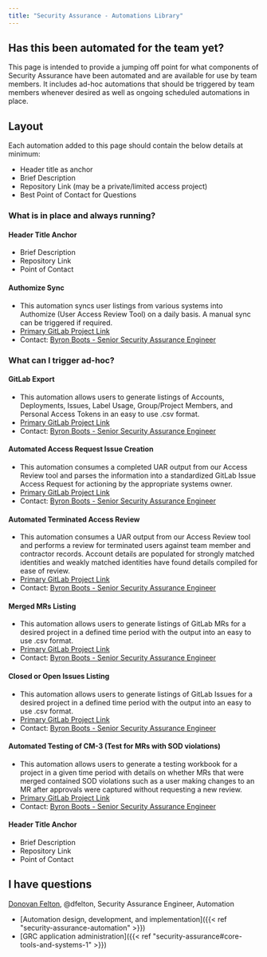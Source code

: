```yaml
---
title: "Security Assurance - Automations Library"
---
```


## Has this been automated for the team yet?

This page is intended to provide a jumping off point for what components of Security Assurance have been automated and are available for use by team members. It includes ad-hoc automations that should be triggered by team members whenever desired as well as ongoing scheduled automations in place.

## Layout

Each automation added to this page should contain the below details at minimum:

- Header title as anchor
- Brief Description
- Repository Link (may be a private/limited access project)
- Best Point of Contact for Questions

### What is in place and always running?

#### Header Title Anchor

- Brief Description
- Repository Link
- Point of Contact

#### Authomize Sync

- This automation syncs user listings from various systems into Authomize (User Access Review Tool) on a daily basis. A manual sync can be triggered if required.
- [Primary GitLab Project Link](https://gitlab.com/gitlab-com/gl-security/engineering-and-research/automation-team/authomize)
- Contact: [Byron Boots - Senior Security Assurance Engineer](https://gitlab.com/byronboots)

### What can I trigger ad-hoc?

#### GitLab Export

- This automation allows users to generate listings of Accounts, Deployments, Issues, Label Usage, Group/Project Members, and Personal Access Tokens in an easy to use .csv format.
- [Primary GitLab Project Link](https://gitlab.com/gitlab-private/gl-security/security-assurance/sec-compliance/gitlab-export)
- Contact: [Byron Boots - Senior Security Assurance Engineer](https://gitlab.com/byronboots)

#### Automated Access Request Issue Creation

- This automation consumes a completed UAR output from our Access Review tool and parses the information into a standardized GitLab Issue Access Request for actioning by the appropriate systems owner.
- [Primary GitLab Project Link](https://gitlab.com/gitlab-private/gl-security/security-assurance/security-assurance-automation/uar-ar-autocreate)
- Contact: [Byron Boots - Senior Security Assurance Engineer](https://gitlab.com/byronboots)

#### Automated Terminated Access Review

- This automation consumes a UAR output from our Access Review tool and performs a review for terminated users against team member and contractor records. Account details are populated for strongly matched identities and weakly matched identities have found details compiled for ease of review.
- [Primary GitLab Project Link](https://gitlab.com/gitlab-private/gl-security/security-assurance/security-assurance-automation/uar-terminations-check)
- Contact: [Byron Boots - Senior Security Assurance Engineer](https://gitlab.com/byronboots)

#### Merged MRs Listing

- This automation allows users to generate listings of GitLab MRs for a desired project in a defined time period with the output into an easy to use .csv format.
- [Primary GitLab Project Link](https://gitlab.com/gitlab-com/gl-security/security-assurance/governance-and-field-security/governance/security-assurance-automation-subgroup/gitlab-testing-and-populations)
- Contact: [Byron Boots - Senior Security Assurance Engineer](https://gitlab.com/byronboots)

#### Closed or Open Issues Listing

- This automation allows users to generate listings of GitLab Issues for a desired project in a defined time period with the output into an easy to use .csv format.
- [Primary GitLab Project Link](https://gitlab.com/gitlab-com/gl-security/security-assurance/governance-and-field-security/governance/security-assurance-automation-subgroup/gitlab-testing-and-populations)
- Contact: [Byron Boots - Senior Security Assurance Engineer](https://gitlab.com/byronboots)

#### Automated Testing of CM-3 (Test for MRs with SOD violations)

- This automation allows users to generate a testing workbook for a project in a given time period with details on whether MRs that were merged contained SOD violations such as a user making changes to an MR after approvals were captured without requesting a new review.
- [Primary GitLab Project Link](https://gitlab.com/gitlab-com/gl-security/security-assurance/governance-and-field-security/governance/security-assurance-automation-subgroup/gitlab-testing-and-populations)
- Contact: [Byron Boots - Senior Security Assurance Engineer](https://gitlab.com/byronboots)

#### Header Title Anchor

- Brief Description
- Repository Link
- Point of Contact

## <i class="fas fa-id-card" style="color:rgb(110,73,203)" aria-hidden="true"></i> I have questions

[Donovan Felton](/handbook/company/team/#dfelton), @dfelton, Security Assurance Engineer, Automation

- [Automation design, development, and implementation]({{< ref "security-assurance-automation" >}})
- [GRC application administration]({{< ref "security-assurance#core-tools-and-systems-1" >}})
